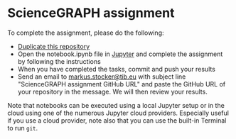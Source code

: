 # ScienceGRAPH assignment

To complete the assignment, please do the following:

* [Duplicate this repository](https://help.github.com/en/articles/duplicating-a-repository)
* Open the notebook.ipynb file in [Jupyter](http://jupyter.org) and complete the assignment by following the instructions
* When you have completed the tasks, commit and push your results
* Send an email to markus.stocker@tib.eu with subject line "ScienceGRAPH assignment GitHub URL" and paste the GitHub URL of your repository in the message. We will then review your results.

Note that notebooks can be executed using a local Jupyter setup or in the cloud using one of the numerous Jupyter cloud providers. Especially useful if you use a cloud provider, note also that you can use the built-in Terminal to run `git`.
